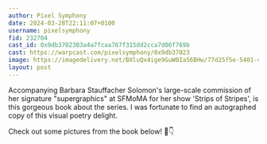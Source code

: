 ```yaml
---
author: Pixel Symphony
date: 2024-03-28T22:11:07+0100
username: pixelsymphony
fid: 232704
cast_id: 0x9db3702303a4a7fcaa767f315dd2cca7d06f769b
cast: https://warpcast.com/pixelsymphony/0x9db37023
image: https://imagedelivery.net/BXluQx4ige9GuW0Ia56BHw/77d25f5e-5401-4b2f-b353-6dd97c1fef00/original
layout: post
---
```

Accompanying Barbara Stauffacher Solomon's large-scale commission of her signature "supergraphics" at SFMoMA for her show 'Strips of Stripes', is this gorgeous book about the series. I was fortunate to find an autographed copy of this visual poetry delight.   
  
Check out some pictures from the book below! 🧵👇  

<img src='https://imagedelivery.net/BXluQx4ige9GuW0Ia56BHw/77d25f5e-5401-4b2f-b353-6dd97c1fef00/original' alt='' referrerpolicy='no-referrer'/>